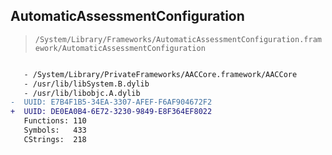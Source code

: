 ## AutomaticAssessmentConfiguration

> `/System/Library/Frameworks/AutomaticAssessmentConfiguration.framework/AutomaticAssessmentConfiguration`

```diff

   - /System/Library/PrivateFrameworks/AACCore.framework/AACCore
   - /usr/lib/libSystem.B.dylib
   - /usr/lib/libobjc.A.dylib
-  UUID: E7B4F1B5-34EA-3307-AFEF-F6AF904672F2
+  UUID: DE0EA0B4-6E72-3230-9849-E8F364EF8022
   Functions: 110
   Symbols:   433
   CStrings:  218

```
